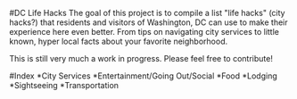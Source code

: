 
#DC Life Hacks
The goal of this project is to compile a list "life hacks" (city hacks?) that residents and visitors of Washington, DC can use to make their experience here even better.  From tips on navigating city services to little known, hyper local facts about your favorite neighborhood.  

This is still very much a work in progress.   Please feel free to contribute!    

#Index
*City Services
*Entertainment/Going Out/Social
*Food
*Lodging
*Sightseeing
*Transportation